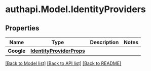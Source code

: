 # authapi.Model.IdentityProviders

## Properties

Name | Type | Description | Notes
------------ | ------------- | ------------- | -------------
**Google** | [**IdentityProviderProps**](IdentityProviderProps.md) |  | 

[[Back to Model list]](../README.md#documentation-for-models) [[Back to API list]](../README.md#documentation-for-api-endpoints) [[Back to README]](../README.md)

